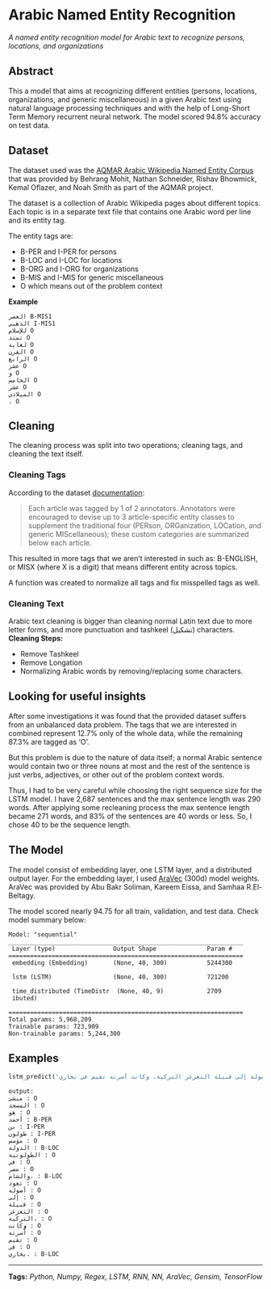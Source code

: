 # Arabic Named Entity Recognition

*A named entity recognition model for Arabic text to recognize persons, locations, and organizations*

## Abstract
This a model that aims at recognizing different entities (persons, locations, organizations, and generic miscellaneous) in a given Arabic text using natural language processing techniques and with the help of Long-Short Term Memory recurrent neural network. The model scored 94.8% accuracy on test data. 

## Dataset
The dataset used was the [AQMAR Arabic Wikipedia Named Entity Corpus](https://www.cs.cmu.edu/%7Eark/ArabicNER/) that was provided by Behrang Mohit, Nathan Schneider, Rishav Bhowmick, Kemal Oflazer, and Noah Smith as part of the AQMAR project.

The dataset is a collection of Arabic Wikipedia pages about different topics. Each topic is in a separate text file that contains one Arabic word per line and its entity tag.

The entity tags are:
-	B-PER and I-PER for persons
-	B-LOC and I-LOC for locations
-	B-ORG and I-ORG for organizations
-	B-MIS and I-MIS for generic miscellaneous
-	O which means out of the problem context

**Example**
```
العصر B-MIS1
الذهبي I-MIS1
للإسلام O
تمتد O
لغاية O
القرن O
الرابع O
عشر O
و O
الخامس O
عشر O
الميلادي O
. O
```

## Cleaning
The cleaning process was split into two operations; cleaning tags, and cleaning the text itself.
### Cleaning Tags
According to the dataset [documentation](https://www.cs.cmu.edu/%7Eark/ArabicNER/corpus/README):
> Each article was tagged by 1 of 2 annotators. Annotators were encouraged to devise up to 3 article-specific entity classes to supplement the traditional four (PERson, ORGanization, LOCation, and generic MIScellaneous); these custom categories are summarized below each article.

This resulted in more tags that we aren’t interested in such as: B-ENGLISH, or MISX (where X is a digit) that means different entity across topics.

A function was created to normalize all tags and fix misspelled tags as well.

### Cleaning Text
Arabic text cleaning is bigger than cleaning normal Latin text due to more letter forms, and more punctuation and tashkeel (تشكيل) characters.
**Cleaning Steps:**
-	Remove Tashkeel
-	Remove Longation
-	Normalizing Arabic words by removing/replacing some characters.

## Looking for useful insights
After some investigations it was found that the provided dataset suffers from an unbalanced data problem. The tags that we are interested in combined represent 12.7% only of the whole data, while the remaining 87.3% are tagged as ‘O’.

But this problem is due to the nature of data itself; a normal Arabic sentence would contain two or three nouns at most and the rest of the sentence is just verbs, adjectives, or other out of the problem context words.

Thus, I had to be very careful while choosing the right sequence size for the LSTM model. I have 2,687 sentences and the max sentence length was 290 words. After applying some recleaning process the max sentence length became 271 words, and 83% of the sentences are 40 words or less. So, I chose 40 to be the sequence length.

## The Model
The model consist of embedding layer, one LSTM layer, and a distributed output layer. For the embedding layer, I used [AraVec](https://github.com/bakrianoo/aravec) (300d) model weights. AraVec was provided by Abu Bakr Soliman, Kareem Eissa, and Samhaa R.El-Beltagy.

The model scored nearly 94.75 for all train, validation, and test data. Check model summary below:
```
Model: "sequential"
_________________________________________________________________
 Layer (type)                Output Shape              Param #   
=================================================================
 embedding (Embedding)       (None, 40, 300)           5244300   
                                                                 
 lstm (LSTM)                 (None, 40, 300)           721200    
                                                                 
 time_distributed (TimeDistr  (None, 40, 9)            2709      
 ibuted)                                                         
                                                                 
=================================================================
Total params: 5,968,209
Trainable params: 723,909
Non-trainable params: 5,244,300
```

## Examples

```python
lstm_predict('منشئ المسجد هو أحمد بن طولون مؤسس الدولة الطولونية في مصر والشام، تعود أصوله إلى قبيلة التغزغز التركية، وكانت أُسرته تقيم في بخاري.')
```
```
output:
منشئ : O
المسجد : O
هو : O
أحمد : B-PER
بن : I-PER
طولون : I-PER
مؤسس : O
الدولة : B-LOC
الطولونية : O
في : O
مصر : O
والشام، : B-LOC
تعود : O
أصوله : O
إلى : O
قبيلة : O
التغزغز : O
التركية، : O
وكانت : O
أُسرته : O
تقيم : O
في : O
بخاري. : B-LOC
```

---
**Tags:** *Python, Numpy, Regex, LSTM, RNN, NN, AraVec, Gensim, TensorFlow*
